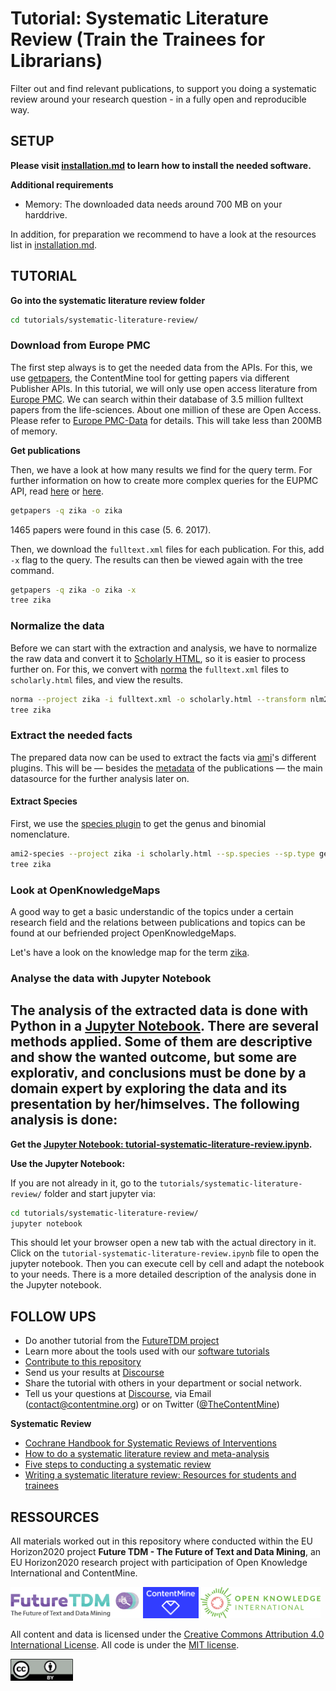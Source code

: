 # Tutorial: Systematic Literature Review (Train the Trainees for Librarians)

Filter out and find relevant publications, to support you doing a systematic review around your research question - in a fully open and reproducible way.

## SETUP

**Please visit [installation.md](../../installation.md) to learn how to install the needed software.**

**Additional requirements**

- Memory: The downloaded data needs around 700 MB on your harddrive.

In addition, for preparation we recommend to have a look at the resources list in [installation.md](../../installation.md). 

## TUTORIAL

**Go into the systematic literature review folder**

```bash
cd tutorials/systematic-literature-review/
```

### Download from Europe PMC

The first step always is to get the needed data from the APIs. For this, we use [getpapers](https://github.com/ContentMine/workshop-resources/tree/master/software-tutorials/cproject), the ContentMine tool for getting papers via different Publisher APIs. In this tutorial, we will only use open access literature from [Europe PMC](http://europepmc.org/). We can search within their database of 3.5 million fulltext papers from the life-sciences. About one million of these are Open Access. Please refer to [Europe PMC-Data](http://europepmc.org/FtpSite) for details. This will take less than 200MB of memory.


**Get publications**

Then, we have a look at how many results we find for the query term. For further information on how to create more complex queries for the EUPMC API, read [here](https://github.com/ContentMine/getpapers/wiki/europepmc-query-format) or [here](https://github.com/ContentMine/workshop-resources/tree/master/software-tutorials/getpapers#complex-queries-for-europepmc).

```bash
getpapers -q zika -o zika
```
1465 papers were found in this case (5. 6. 2017).

Then, we download the ```fulltext.xml``` files for each publication. For this, add ```-x``` flag to the query. The results can then be viewed again with the tree command.

```bash
getpapers -q zika -o zika -x
tree zika
```

### Normalize the data

Before we can start with the extraction and analysis, we have to normalize the raw data and convert it to [Scholarly HTML](https://github.com/ContentMine/workshop-resources/tree/master/software-tutorials/sHTML), so it is easier to process further on. For this, we convert with [norma](https://github.com/ContentMine/workshop-resources/tree/master/software-tutorials/norma) the ```fulltext.xml``` files to ```scholarly.html``` files, and view the results.

```bash
norma --project zika -i fulltext.xml -o scholarly.html --transform nlm2html
tree zika
```

### Extract the needed facts

The prepared data now can be used to extract the facts via [ami](https://github.com/ContentMine/workshop-resources/tree/master/software-tutorials/ami)'s different plugins. This will be &mdash; besides the [metadata](https://en.wikipedia.org/wiki/Metadata) of the publications &mdash; the main datasource for the further analysis later on.

#### Extract Species

First, we use the [species plugin](https://github.com/ContentMine/workshop-resources/tree/master/software-tutorials/ami#ami2-species) to get the genus and binomial nomenclature.

```bash
ami2-species --project zika -i scholarly.html --sp.species --sp.type genus
tree zika
```

### Look at OpenKnowledgeMaps

A good way to get a basic understandic of the topics under a certain research field and the relations between publications and topics can be found at our befriended project OpenKnowledgeMaps. 

Let's have a look on the knowledge map for the term [zika](https://openknowledgemaps.org/vis.php?id=fab526364913443cf7f56be49270938f&query=zika&service=pubmed).

### Analyse the data with Jupyter Notebook

The analysis of the extracted data is done with Python in a [Jupyter Notebook](http://jupyter.org/). There are several methods applied. Some of them are descriptive and show the wanted outcome, but some are explorativ, and conclusions must be done by a domain expert by exploring the data and its presentation by her/himselves. The following analysis is done:
- 

**Get the [Jupyter Notebook: tutorial-systematic-literature-review.ipynb](tutorial-systematic-literature-review.ipynb).**

**Use the Jupyter Notebook:**

If you are not already in it, go to the ```tutorials/systematic-literature-review/``` folder and start jupyter via:

```bash
cd tutorials/systematic-literature-review/
jupyter notebook
```

This should let your browser open a new tab with the actual directory in it. Click on the ```tutorial-systematic-literature-review.ipynb``` file to open the jupyter notebook. Then you can execute cell by cell and adapt the notebook to your needs. There is a more detailed description of the analysis done in the Jupyter notebook.

## FOLLOW UPS

- Do another tutorial from the [FutureTDM project](../../README.md#tutorials)
- Learn more about the tools used with our [software tutorials](https://github.com/ContentMine/workshop-resources)
- [Contribute to this repository](../README.md#contribution)
- Send us your results at [Discourse](http://discuss.contentmine.org/)
- Share the tutorial with others in your department or social network.
- Tell us your questions at [Discourse](http://discuss.contentmine.org/), via Email (contact@contentmine.org) or on Twitter ([@TheContentMine](https://twitter.com/TheContentMine))

**Systematic Review**
- [Cochrane Handbook for Systematic Reviews of Interventions](http://handbook.cochrane.org/)
- [How to do a systematic literature review and meta-analysis](https://www.stir.ac.uk/media/schools/management/documents/centregradresearch/How%20to%20do%20a%20systematic%20literature%20review%20and%20meta-analysis.pdf)
- [Five steps to conducting a systematic review](https://www.ncbi.nlm.nih.gov/pmc/articles/PMC539417/)
- [Writing a systematic literature review: Resources for students and trainees](http://www.apsu.org.au/assets/Resources/Writing-a-Systematic-Literature-Review.pdf)

## RESSOURCES

All materials worked out in this repository where conducted within the EU Horizon2020 project **Future TDM - The Future of Text and Data Mining**, an EU Horizon2020 research project with participation of Open Knowledge International and ContentMine. 

<a href="http://futuretdm.eu/" title=""><img src="/assets/images/logo-futuretdm.png" alt="FutureTDM" height=50 /></a> <a href="http://contentmine.org" title=""><img src="/assets/images/logo-contentmine.png" alt="ContentMine" height=50 /></a> <a href="http://okfn.org/" title="Open Knowledge International"><img src="/assets/images/logo-okf.png" alt="Open Knowledge International" height=50 /></a>

All content and data is licensed under the [Creative Commons Attribution 4.0 International License](http://creativecommons.org/licenses/by/4.0/). All code is under the [MIT license](https://opensource.org/licenses/MIT).

<img src="/assets/images/logo-ccby.png" alt="Creative Commons by" width=100 />

